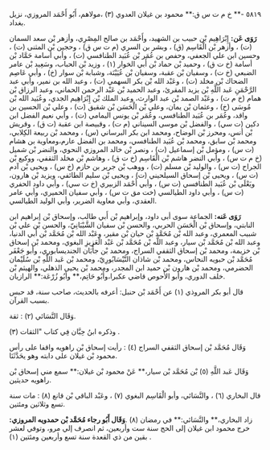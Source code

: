 ٥٨١٩ -** خ م ت س ق:** محمود بن غيلان العدوي (٣) ،مولاهم، أَبُو أَحْمَد المروزي، نزيل بغداد.

**رَوَى عَن:** إِبْرَاهِيم بْن حبيب بن الشهيد، وأَحْمَد بن صالح المِصْرِي، وأزهر بْن سعد السمان (ت) ، وأزهر بْن الْقَاسِم (ق) ، وبشر بن السري (م ت س ق) ، وحجين بْن المثنى (ت) ، وحسين ابن علي الجعفي، وحفص بن عُمَر بْن عُبَيد الطنافسي (ت) ، وأبي أسامة حَمَّاد بْن أسامة (خ ت ق) ، وحميد بْن حماد بْن أَبي الخوار (١) ، وزيد بْن الحباب، وسَعِيد بْن عامر الضبعي (خ ت) ، وسفيان بْن عقبة، وسفيان بْن عُيَيْنَة، وشبابة بْن سوار (خ) ، وأبي عَاصِم الضحاك بْن مخلد (ت) ، وعَبْد الله بْن بكر السهمي (ت) ، وعبد الله بن نمير، وأبي عبد الرَّحْمَنِ عَبد اللَّهِ بْن يزيد المقرئ، وعبد الحميد بْن عَبْد الرحمن الحماني، وعبد الرزاق بْن همام (خ م ت) ، وعَبْد الصمد بْن عبد الوارث، وعبد الملك بْن إِبْرَاهِيم الجدي، وعُبَيد الله بْن مُوسَى (خ) ، وعثمان بْن يمان، وعلي بْن الْحَسَن بْن شقيق (ت) ، وعلي بْن الحسين بن واقد، وعُمَر بن عُبَيد الطنافسي، وعُمَر بْن يونس اليمامي (ت) ، وأبي نعيم الفضل ابن دكين (ت سي) ، والفضل بْن موسى السيناني (م ت) ، وقبيصة ابن عقبة (ت ق) ، وقريش بْن أنس، ومحرز بْن الوضاح، ومحمد ابن بكر البرساني (س) ، ومحمد بْن ربيعة الكِلابي، ومحمد بْن سابق، ومحمد بْن عُبَيد الطنافسي، ومحمد بن الفضل عارم،ومعاوية بن هشام (ت س) ، ومؤمل بْن إسماعيل (ت) ، ونصر بْن خالد المروزي النحوي، والنضر بْن شميل (خ م ت س) ، وأبي النضر هاشم بْن الْقَاسِم (خ ت ق) ، وهاشم بْن مخلد الثقفي، ووكيع بْن الجراح (ت س) ، والوليد بْن مسلم (ت) ، ووهب بْن جرير بن حازم (خ س) ، ويحيى بْن آدم (ت س) ، ويحيى بْن إسحاق السيلحيني (ت) ، ويحيى بْن سليم الطائفي، ويزيد بْن هارون، ويَعْلَى بْن عُبَيد الطنافسي (ت س) ، وأبي أَحْمَد الزبيري (خ ت سي) ، وأبي داود الحفري (ت س) ، وأبي داود الطيالسي (خت مق ت س) ، وأبي سفيان الحميري، وأبي عامر العقدي، وأبي معاوية الضرير، وأبي الوليد الطيالسي.

**رَوَى عَنه:** الجماعة سوى أبى داود، وإبراهيم بْن أَبي طالب، وإسحاق بْن إبراهيم ابن النابتي، وإسحاق بْن الْحَسَن الحربي، والحسن بْن سفيان الشَّيْبَانِيّ، والحسن بْن علي بْن شبيب المعمري، وعبد الله بْن مُحَمَّد بْن حيان بْن مقير، وعَبْد الله بْن مُحَمَّد بْن أَبي الدنيا، وعبد الله بْن مُحَمَّد بْن سيار، وعبد اللَّه بْن مُحَمَّد بْن عَبْد الْعَزِيزِ البغوي، ومحمد بْن إسحاق بْن خزيمة، ومحمد بْن إسحاق الثقفي السراج، ومحمد بْن جأَبَان الجنديسابوري، وأبو جَعْفَر مُحَمَّد بْن حبويه النحاس، ومحمد بْن شاذان النَّيْسَابُورِيّ، ومحمد بْن عَبد اللَّهِ بْن سُلَيْمان الحضرمي، ومحمد بْن هارون بْن حميد ابن المجدر، ومحمد بْن يحيى الذهلي، والهيثم بْن خلف الدوري، وأبو الأَحوص قاضي عكبرا،وأَبُو حَاتِم،** وأَبُو زُرْعَة:** الرازيان.

قال أبو بكر المروذي (١) عن أَحْمَد بْن حنبل: أعرفه بالحديث، صاحب سنة، قد حبس بسبب القرآن.

وَقَال النَّسَائي (٢) : ثقة.

وذكره ابنُ حِبَّان فِي كتاب "الثقات (٣) .

وَقَال مُحَمَّد بْن إسحاق الثقفي السراج (٤) : رأيت إسحاق بْن راهويه واقفا على رأس محمود بْن غيلان على دابته وهو يحَدَّثَنَا.

وَقَال عَبد اللَّهِ (٥) بْن مُحَمَّد بْن سيار،** عَنْ محمود بْن غيلان:** سمع مني إسحاق بْن راهويه حديثين.

قال البخاري (٦) ، والنَّسَائي، وأبو الْقَاسِم البغوي (٧) ، وعَبْد الباقي بْن قانع (٨) : مات سنة تسع وثلاثين ومئتين.

زاد البخاري،** والنَّسَائي:** في رمضان (٨) .**وَقَال أَبُو رجاء مُحَمَّد بْن حمدويه المروزي:** خرج محمود ابن غيلان إلى الحج سنة ست وأربعين، ثم انصرف إلي مرو، وتوفي لعشر بقين من ذي القعدة سنة تسع وأربعين ومئتين (١) .